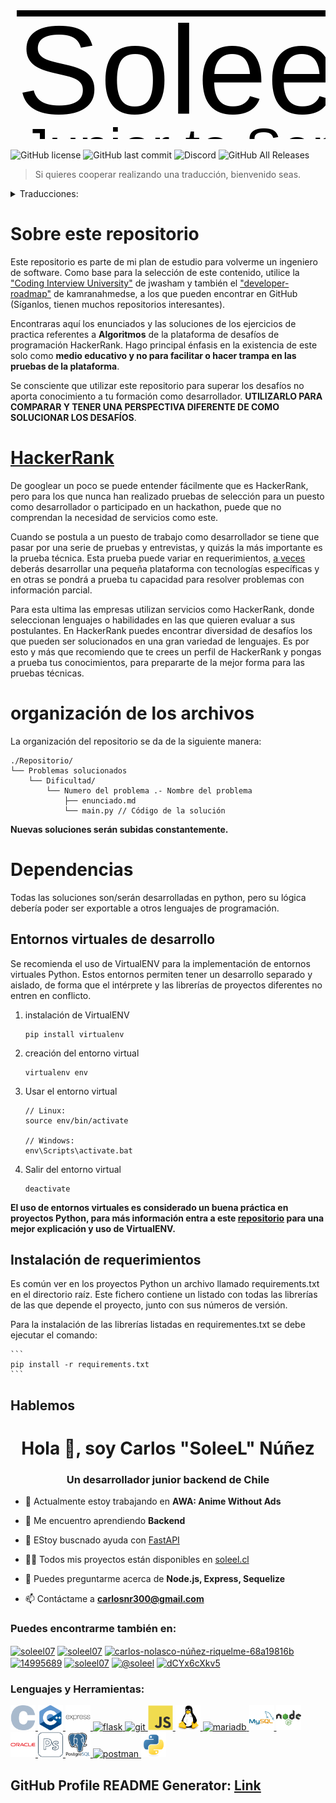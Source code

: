 <p align="center">
    <svg width="700" height="300"> <rect x="10" y="10" width="625" height="10" fill="black" /> <text x="10" y="175" fill="black" font-size="200" font-family="sans-serif"> SoleeL </text> <text x="18" y="260" fill="black" font-size="87" font-family="sans-serif"> Junior to Senior </text><rect x="10" y="275" width="625" height="10" fill="black" /></svg>
</p>

![GitHub license](https://img.shields.io/github/license/SoleeL/Personal-solutions-to-exercises-on-algorithms-by-HackerRank)
![GitHub last commit](https://img.shields.io/github/last-commit/SoleeL/Personal-solutions-to-exercises-on-algorithms-by-HackerRank)
![Discord](https://img.shields.io/discord/805134512698818621)
![GitHub All Releases](https://img.shields.io/github/downloads/SoleeL/Personal-solutions-to-exercises-on-algorithms-by-HackerRank/total)

> Si quieres cooperar realizando una traducción, bienvenido seas.

<details>
<summary>Traducciones:</summary>

-   [Ingles](../README.md)

</details>

<!--# Personal solutions to exercises on algorithms by HackerRank-->

# Sobre este repositorio

Este repositorio es parte de mi plan de estudio para volverme un ingeniero de software. Como base para la selección de este contenido, utilice la ["Coding Interview University"](https://github.com/jwasham/coding-interview-university) de jwasham y también el ["developer-roadmap"](https://github.com/kamranahmedse/developer-roadmap) de kamranahmedse, a los que pueden encontrar en GitHub (Síganlos, tienen muchos repositorios interesantes).

Encontraras aquí los enunciados y las soluciones de los ejercicios de practica referentes a **Algoritmos** de la plataforma de desafíos de programación HackerRank. Hago principal énfasis en la existencia de este solo como **medio educativo y no para facilitar o hacer trampa en las pruebas de la plataforma**.

Se consciente que utilizar este repositorio para superar los desafíos no aporta conocimiento a tu formación como desarrollador. **UTILIZARLO PARA COMPARAR Y TENER UNA PERSPECTIVA DIFERENTE DE COMO SOLUCIONAR LOS DESAFÍOS**.

# [HackerRank](https://www.hackerrank.com/)

De googlear un poco se puede entender fácilmente que es HackerRank, pero para los que nunca han realizado pruebas de selección para un puesto como desarrollador o participado en un hackathon, puede que no comprendan la necesidad de servicios como este.

Cuando se postula a un puesto de trabajo como desarrollador se tiene que pasar por una serie de pruebas y entrevistas, y quizás la más importante es la prueba técnica. Esta prueba puede variar en requerimientos, [a veces](https://open.spotify.com/track/2hEGuvAcZGt6kOh5COiBgF?si=6YL5ST92QUubMmy9Nszwww) deberás desarrollar una pequeña plataforma con tecnologías específicas y en otras se pondrá a prueba tu capacidad para resolver problemas con información parcial.

Para esta ultima las empresas utilizan servicios como HackerRank, donde seleccionan lenguajes o habilidades en las que quieren evaluar a sus postulantes. En HackerRank puedes encontrar diversidad de desafíos los que pueden ser solucionados en una gran variedad de lenguajes. Es por esto y más que recomiendo que te crees un perfil de HackerRank y pongas a prueba tus conocimientos, para prepararte de la mejor forma para las pruebas técnicas.

# organización de los archivos

La organización del repositorio se da de la siguiente manera:

```
./Repositorio/
└── Problemas solucionados
    └── Dificultad/
        └── Numero del problema .- Nombre del problema
            ├── enunciado.md
            └── main.py // Código de la solución
```

**Nuevas soluciones serán subidas constantemente.**

# Dependencias

Todas las soluciones son/serán desarrolladas en python, pero su lógica debería poder ser exportable a otros lenguajes de programación.

## Entornos virtuales de desarrollo

Se recomienda el uso de VirtualENV para la implementación de entornos virtuales Python. Estos entornos permiten tener un desarrollo separado y aislado, de forma que el intérprete y las librerías de proyectos diferentes no entren en conflicto.

1. instalación de VirtualENV
    ```
    pip install virtualenv
    ```
2. creación del entorno virtual
    ```
    virtualenv env
    ```
3. Usar el entorno virtual

    ```
    // Linux:
    source env/bin/activate

    // Windows:
    env\Scripts\activate.bat
    ```

4. Salir del entorno virtual
    ```
    deactivate
    ```

**El uso de entornos virtuales es considerado un buena práctica en proyectos Python, para más información entra a este [repositorio](https://j2logo.com/virtualenv-pip-librerias-python/) para una mejor explicación y uso de VirtualENV.**

## Instalación de requerimientos

Es común ver en los proyectos Python un archivo llamado requirements.txt en el directorio raíz. Este fichero contiene un listado con todas las librerías de las que depende el proyecto, junto con sus números de versión.

Para la instalación de las librerías listadas en requirementes.txt se debe ejecutar el comando:

    ```
    pip install -r requirements.txt
    ```

## Hablemos

<h1 align="center">Hola 👋, soy Carlos "SoleeL" Núñez</h1>
<h3 align="center">Un desarrollador junior backend de Chile</h3>

-   🔭 Actualmente estoy trabajando en **AWA: Anime Without Ads**

-   🌱 Me encuentro aprendiendo **Backend**

-   🤝 EStoy buscnado ayuda con [FastAPI](https://fastapi.tiangolo.com/)

-   👨‍💻 Todos mis proyectos están disponibles en [soleel.cl](soleel.cl)

-   💬 Puedes preguntarme acerca de **Node.js, Express, Sequelize**

-   📫 Contáctame a **carlosnr300@gmail.com**

<h3 align="left">Puedes encontrarme también en:</h3>
<p align="left">
<a href="https://dev.to/soleel07" target="blank"><img align="center" src="https://cdn.jsdelivr.net/npm/simple-icons@3.0.1/icons/dev-dot-to.svg" alt="soleel07" height="30" width="40" /></a>
<a href="https://twitter.com/soleel07" target="blank"><img align="center" src="https://cdn.jsdelivr.net/npm/simple-icons@3.0.1/icons/twitter.svg" alt="soleel07" height="30" width="40" /></a>
<a href="https://linkedin.com/in/carlos-nolasco-núñez-riquelme-68a19816b" target="blank"><img align="center" src="https://cdn.jsdelivr.net/npm/simple-icons@3.0.1/icons/linkedin.svg" alt="carlos-nolasco-núñez-riquelme-68a19816b" height="30" width="40" /></a>
<a href="https://stackoverflow.com/users/14995689" target="blank"><img align="center" src="https://cdn.jsdelivr.net/npm/simple-icons@3.0.1/icons/stackoverflow.svg" alt="14995689" height="30" width="40" /></a>
<a href="https://instagram.com/soleel07" target="blank"><img align="center" src="https://cdn.jsdelivr.net/npm/simple-icons@3.0.1/icons/instagram.svg" alt="soleel07" height="30" width="40" /></a>
<a href="https://medium.com/@soleel" target="blank"><img align="center" src="https://cdn.jsdelivr.net/npm/simple-icons@3.0.1/icons/medium.svg" alt="@soleel" height="30" width="40" /></a>
<a href="https://discord.gg/dCYx6cXkv5" target="blank"><img align="center" src="https://cdn.jsdelivr.net/npm/simple-icons@3.0.1/icons/discord.svg" alt="dCYx6cXkv5" height="30" width="40" /></a>
</p>

<h3 align="left">Lenguajes y Herramientas:</h3>
<p align="left"> <a href="https://www.cprogramming.com/" target="_blank"> <img src="https://raw.githubusercontent.com/devicons/devicon/master/icons/c/c-original.svg" alt="c" width="40" height="40"/> </a> <a href="https://www.w3schools.com/cpp/" target="_blank"> <img src="https://raw.githubusercontent.com/devicons/devicon/master/icons/cplusplus/cplusplus-original.svg" alt="cplusplus" width="40" height="40"/> </a> <a href="https://expressjs.com" target="_blank"> <img src="https://raw.githubusercontent.com/devicons/devicon/master/icons/express/express-original-wordmark.svg" alt="express" width="40" height="40"/> </a> <a href="https://flask.palletsprojects.com/" target="_blank"> <img src="https://www.vectorlogo.zone/logos/pocoo_flask/pocoo_flask-icon.svg" alt="flask" width="40" height="40"/> </a> <a href="https://git-scm.com/" target="_blank"> <img src="https://www.vectorlogo.zone/logos/git-scm/git-scm-icon.svg" alt="git" width="40" height="40"/> </a> <a href="https://developer.mozilla.org/en-US/docs/Web/JavaScript" target="_blank"> <img src="https://raw.githubusercontent.com/devicons/devicon/master/icons/javascript/javascript-original.svg" alt="javascript" width="40" height="40"/> </a> <a href="https://www.linux.org/" target="_blank"> <img src="https://raw.githubusercontent.com/devicons/devicon/master/icons/linux/linux-original.svg" alt="linux" width="40" height="40"/> </a> <a href="https://mariadb.org/" target="_blank"> <img src="https://www.vectorlogo.zone/logos/mariadb/mariadb-icon.svg" alt="mariadb" width="40" height="40"/> </a> <a href="https://www.mysql.com/" target="_blank"> <img src="https://raw.githubusercontent.com/devicons/devicon/master/icons/mysql/mysql-original-wordmark.svg" alt="mysql" width="40" height="40"/> </a> <a href="https://nodejs.org" target="_blank"> <img src="https://raw.githubusercontent.com/devicons/devicon/master/icons/nodejs/nodejs-original-wordmark.svg" alt="nodejs" width="40" height="40"/> </a> <a href="https://www.oracle.com/" target="_blank"> <img src="https://raw.githubusercontent.com/devicons/devicon/master/icons/oracle/oracle-original.svg" alt="oracle" width="40" height="40"/> </a> <a href="https://www.photoshop.com/en" target="_blank"> <img src="https://raw.githubusercontent.com/devicons/devicon/master/icons/photoshop/photoshop-line.svg" alt="photoshop" width="40" height="40"/> </a> <a href="https://www.postgresql.org" target="_blank"> <img src="https://raw.githubusercontent.com/devicons/devicon/master/icons/postgresql/postgresql-original-wordmark.svg" alt="postgresql" width="40" height="40"/> </a> <a href="https://postman.com" target="_blank"> <img src="https://www.vectorlogo.zone/logos/getpostman/getpostman-icon.svg" alt="postman" width="40" height="40"/> </a> <a href="https://www.python.org" target="_blank"> <img src="https://raw.githubusercontent.com/devicons/devicon/master/icons/python/python-original.svg" alt="python" width="40" height="40"/> </a> </p>

## GitHub Profile README Generator: [Link](https://github.com/rahuldkjain/github-profile-readme-generator)
